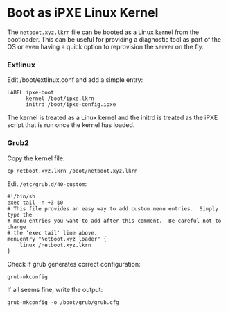 # Boot as iPXE Linux Kernel

The `netboot.xyz.lkrn` file can be booted as a Linux kernel from the bootloader.  This can be useful for providing a diagnostic tool as part of the OS or even having a quick option to reprovision the server on the fly.

### Extlinux

Edit /boot/extlinux.conf and add a simple entry:

    LABEL ipxe-boot
          kernel /boot/ipxe.lkrn
          initrd /boot/ipxe-config.ipxe

The kernel is treated as a Linux kernel and the initrd is treated as the iPXE script that is run once the kernel has loaded.

### Grub2

Copy the kernel file:

    cp netboot.xyz.lkrn /boot/netboot.xyz.lkrn

Edit `/etc/grub.d/40-custom`:

    #!/bin/sh
    exec tail -n +3 $0
    # This file provides an easy way to add custom menu entries.  Simply type the
    # menu entries you want to add after this comment.  Be careful not to change
    # the 'exec tail' line above.
    menuentry "Netboot.xyz loader" {
        linux /netboot.xyz.lkrn
    }

Check if grub generates correct configuration:

    grub-mkconfig

If all seems fine, write the output:

    grub-mkconfig -o /boot/grub/grub.cfg

